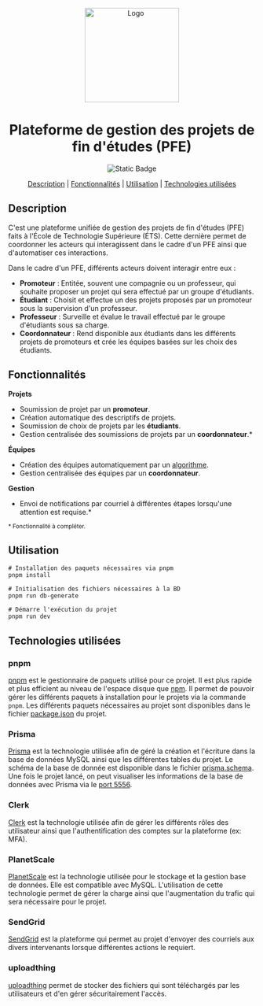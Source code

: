 <div align="center">

<a href="https://pfeetsmtl.systems/"><img src="https://pfeetsmtl.systems/pfe-etsmtl-marque/fond-rouge-avec-description/logo-pfe-fond-rouge-avec-description.svg" width="192" height="192" alt="Logo"/></a>

# Plateforme de gestion des projets de fin d'études (PFE)

![Static Badge](https://img.shields.io/badge/Statut_du_projet-D%C3%A9veloppement-blue)

[Description](https://github.com/VincentAudette/PFE-ETS/blob/documentation/README.md#description) | [Fonctionnalités](https://github.com/VincentAudette/PFE-ETS/blob/documentation/README.md#fonctionnalit%C3%A9s) | [Utilisation](https://github.com/VincentAudette/PFE-ETS/blob/documentation/README.md#utilisation) | [Technologies utilisées](https://github.com/VincentAudette/PFE-ETS/blob/documentation/README.md#technologies-utilis%C3%A9es)

</div>

## Description

C'est une plateforme unifiée de gestion des projets de fin d'études (PFE) faits à l'École de Technologie Supérieure (ÉTS). Cette dernière permet de coordonner les acteurs qui interagissent dans le cadre d'un PFE ainsi que d'automatiser ces interactions.

Dans le cadre d'un PFE, différents acteurs doivent interagir entre eux :

- **Promoteur** : Entitée, souvent une compagnie ou un professeur, qui souhaite proposer un projet qui sera effectué par un groupe d'étudiants.
- **Étudiant** : Choisit et effectue un des projets proposés par un promoteur sous la supervision d'un professeur.
- **Professeur** : Surveille et évalue le travail effectué par le groupe d'étudiants sous sa charge.
- **Coordonnateur** : Rend disponible aux étudiants dans les différents projets de promoteurs et crée les équipes basées sur les choix des étudiants.

## Fonctionnalités

**Projets**

- Soumission de projet par un **promoteur**.
- Création automatique des descriptifs de projets. 
- Soumission de choix de projets par les **étudiants**.
- Gestion centralisée des soumissions de projets par un **coordonnateur**.*

**Équipes**

- Création des équipes automatiquement par un [algorithme](https://github.com/VincentAudette/PFE-ETS/wiki/Algorithme-de-cr%C3%A9ation-des-groupes).
- Gestion centralisée des équipes par un **coordonnateur**.

**Gestion**

- Envoi de notifications par courriel à différentes étapes lorsqu'une attention est requise.*


<sub>* Fonctionnalité à compléter.</sub>

## Utilisation
```shell
# Installation des paquets nécessaires via pnpm
pnpm install

# Initialisation des fichiers nécessaires à la BD
pnpm run db-generate

# Démarre l'exécution du projet
pnpm run dev
```

## Technologies utilisées
### pnpm

[pnpm](https://pnpm.io/) est le gestionnaire de paquets utilisé pour ce projet. Il est plus rapide et plus efficient au niveau de l'espace disque que [npm](https://www.npmjs.com/). Il permet de pouvoir gérer les différents paquets à installation pour le projets via la commande `pnpm`. Les différents paquets nécessaires au projet sont disponibles dans le fichier [package.json](package.json) du projet. 

### Prisma  
[Prisma](https://www.prisma.io/) est la technologie utilisée afin de géré la création et l'écriture dans la base de données MySQL ainsi que les différentes tables du projet. Le schéma de la base de donnée est disponible dans le fichier [prisma.schema](packages/db/prisma/schema.prisma). Une fois le projet lancé, on peut visualiser les informations de la base de données avec Prisma via le [port 5556](http://localhost:5556).

### Clerk 
[Clerk](https://clerk.com) est la technologie utilisée afin de gérer les différents rôles des utilisateur ainsi que l'authentification des comptes sur la plateforme (ex: MFA). 

### PlanetScale
[PlanetScale](https://planetscale.com) est la technologie utilisée pour le stockage et la gestion base de données. Elle est compatible avec MySQL. L'utilisation de cette technologie permet de gérer la charge ainsi que l'augmentation du trafic qui sera nécessaire pour le projet. 

### SendGrid
[SendGrid](https://sendgrid.com/) est la plateforme qui permet au projet d'envoyer des courriels aux divers intervenants lorsque différentes actions le requiert.

### uploadthing
[uploadthing](https://uploadthing.com/) permet de stocker des fichiers qui sont téléchargés par les utilisateurs et d'en gérer sécuritairement l'accès. 